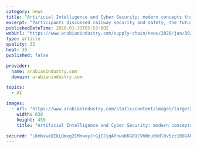 ```yaml
---
category: news
title: "Artificial Intelligence and Cyber Security: modern concepts that ensure the safety of rail transportation"
excerpt: "Participants discussed railway security and safety, the future of digital railways and the concept of the integration of security and safety elements, and the role of artificial intelligence and \"5G\" technology in the sector. Talal AlAnazi, director corporate HSE & industrial security at Maaden, spoke about security and safety in transportation ..."
publishedDateTime: 2020-01-31T05:53:00Z
webUrl: "https://www.arabianindustry.com/supply-chain/news/2020/jan/30/artificial-intelligence-and-cyber-security-modern-concepts-that-ensure-the-safety-of-rail-transportation-6315387/"
type: article
quality: 35
heat: 35
published: false

provider:
  name: arabianindustry.com
  domain: arabianindustry.com

topics:
  - AI

images:
  - url: "https://www.arabianindustry.com/static/content/images/larger2/35023-535607.jpg"
    width: 638
    height: 459
    title: "Artificial Intelligence and Cyber Security: modern concepts that ensure the safety of rail transportation"

secured: "LKmbvweDEkLQmxg2CMnwxyJ+GjEJjqAfnwuKKG01CVhNnu0HdlDv5zz1R8GACYQhqRBFHhCzXV7jYlaaarQvnM5ZzBZGnF89Pm/jnCDt7qaUHMytoUOZC1Ht8ep+6oQ4yt9LIegZa3FsHQEW/SFhcQzriinYwHzMzG0PHILWFcXWXuQV8gflrNQ6y0ta1i1qTap9bW/5/LIo8wXEqKJbUuzOOVZheS87GqqqI8NE/NKHihzsry8C3DBUvjEXGKO4qyEjkfJMB16m/0DbeSkDTxkNg4wgsyigA3ysCDN4X1NPRInORyReuJzeJ5w1+1xrb0+BzGmIuxwTCJyUUfgmA8EEsw7NfOcuvkzwkxz/M3g1uTMZ68a3mCmll/90GPDbSPa2KXusyID3+TCBftnTvtYmZKQiTmr8HXrPHIywu3yy9JLU94OU2odVjIXso9unIwrT8EDDAZLPOCp+Z1PkqnsziMCOdBkKcIDbY8P5+IU=;64NeLEyFuRnOVzB7HJ/21A=="
---
```


